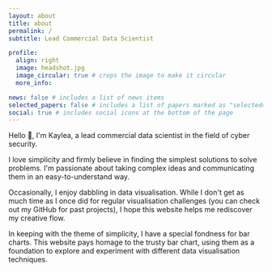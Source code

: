 ```yaml
---
layout: about
title: about
permalink: /
subtitle: Lead Commercial Data Scientist

profile:
  align: right
  image: headshot.jpg
  image_circular: true # crops the image to make it circular
  more_info: 

news: false # includes a list of news items
selected_papers: false # includes a list of papers marked as "selected={true}"
social: true # includes social icons at the bottom of the page
---
```


Hello 👋, I'm Kaylea, a lead commercial data scientist in the field of cyber security.

I love simplicity and firmly believe in finding the simplest solutions to solve problems. I'm passionate about taking complex ideas and communicating them in an easy-to-understand way.

Occasionally, I enjoy dabbling in data visualisation. While I don't get as much time as I once did for regular visualisation challenges (you can check out my GitHub for past projects), I hope this website helps me rediscover my creative flow.

In keeping with the theme of simplicity, I have a special fondness for bar charts. This website pays homage to the trusty bar chart, using them as a foundation to explore and experiment with different data visualisation techniques.

